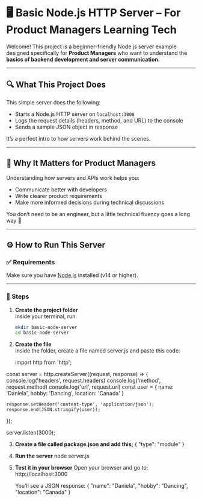 # 🖥️ Basic Node.js HTTP Server – For Product Managers Learning Tech

Welcome! This project is a beginner-friendly Node.js server example designed specifically for **Product Managers** who want to understand the **basics of backend development and server communication**.

---

## 🔍 What This Project Does

This simple server does the following:

- Starts a Node.js HTTP server on `localhost:3000`
- Logs the request details (headers, method, and URL) to the console
- Sends a sample JSON object in response

It’s a perfect intro to how servers work behind the scenes.

---

## 🧠 Why It Matters for Product Managers

Understanding how servers and APIs work helps you:

- Communicate better with developers
- Write clearer product requirements
- Make more informed decisions during technical discussions

You don’t need to be an engineer, but a little technical fluency goes a long way 🚀

---

## ⚙️ How to Run This Server

### ✅ Requirements

Make sure you have [Node.js](https://nodejs.org/) installed (v14 or higher).

---

### 🚀 Steps

1. **Create the project folder**  
   Inside your terminal, run:
   ```bash
   mkdir basic-node-server
   cd basic-node-server

2. **Create the file**  
   Inside the folder, create a file named server.js and paste this code:

   import http from 'http';

  const server = http.createServer((request, response) => {
     console.log('headers', request.headers)
     console.log('method', request.method)
     console.log('url', request.url)
     const user = {
       name: 'Daniela',
       hobby: 'Dancing',
       location: 'Canada'
    }


    response.setHeader('content-type', 'application/json');
    response.end(JSON.stringify(user));
   });

   server.listen(3000);


3. **Create a file called package.json and add this;**
       {
    "type": "module"
       }


4.  **Run the server**
     node server.js


5.  **Test it in your browser**
    Open your browser and go to:
    http://localhost:3000


    You’ll see a JSON response:
  {
     "name": "Daniela",
     "hobby": "Dancing",
     "location": "Canada"
  }


    
  

